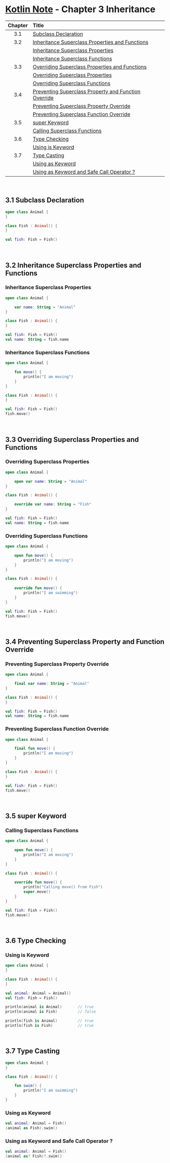 # [Kotlin Note](../../README.md) - Chapter 3 Inheritance
| Chapter | Title |
| :-: | :- |
| 3.1 | [Subclass Declaration](#31-subclass-declaration) |
| 3.2 | [Inheritance Superclass Properties and Functions](#32-inheritance-superclass-properties-and-functions) |
|  | [Inheritance Superclass Properties](#inheritance-superclass-properties) |
|  | [Inheritance Superclass Functions](#inheritance-superclass-functions) |
| 3.3 | [Overriding Superclass Properties and Functions](#33-overriding-superclass-properties-and-functions) |
|  | [Overriding Superclass Properties](#overriding-superclass-properties) |
|  | [Overriding Superclass Functions](#overriding-superclass-functions) |
| 3.4 | [Preventing Superclass Property and Function Override](#34-preventing-superclass-property-and-function-override) |
|  | [Preventing Superclass Property Override](#preventing-superclass-property-override) |
|  | [Preventing Superclass Function Override](#preventing-superclass-function-override) |
| 3.5 | [super Keyword](#35-super-keyword) |
|  | [Calling Superclass Functions](#calling-superclass-functions) |
| 3.6 | [Type Checking](#36-type-checking) |
|  | [Using is Keyword](#using-is-keyword) |
| 3.7 | [Type Casting](#37-type-casting) |
|  | [Using as Keyword](#using-as-keyword) |
|  | [Using as Keyword and Safe Call Operator ?](#using-as-keyword-and-safe-call-operator) |

<br />

## 3.1 Subclass Declaration
```kotlin
open class Animal {
}

class Fish : Animal() {
}
```
```kotlin
val fish: Fish = Fish()
```

<br />

## 3.2 Inheritance Superclass Properties and Functions
### Inheritance Superclass Properties
```kotlin
open class Animal {

    var name: String = "Animal"
}

class Fish : Animal() {
}
```
```kotlin
val fish: Fish = Fish()
val name: String = fish.name
```

### Inheritance Superclass Functions
```kotlin
open class Animal {

    fun move() {
        println("I am moving")
    }
}

class Fish : Animal() {
}
```
```kotlin
val fish: Fish = Fish()
fish.move()
```

<br />

## 3.3 Overriding Superclass Properties and Functions
### Overriding Superclass Properties
```kotlin
open class Animal {

    open var name: String = "Animal"
}

class Fish : Animal() {

    override var name: String = "Fish"
}
```
```kotlin
val fish: Fish = Fish()
val name: String = fish.name
```

### Overriding Superclass Functions
```kotlin
open class Animal {

    open fun move() {
        println("I am moving")
    }
}

class Fish : Animal() {
    
    override fun move() {
        println("I am swimming")
    }
}
```
```kotlin
val fish: Fish = Fish()
fish.move()
```

<br />

## 3.4 Preventing Superclass Property and Function Override
### Preventing Superclass Property Override
```kotlin
open class Animal {

    final var name: String = "Animal"
}

class Fish : Animal() {
}
```
```kotlin
val fish: Fish = Fish()
val name: String = fish.name
```

### Preventing Superclass Function Override
```kotlin
open class Animal {

    final fun move() {
        println("I am moving")
    }
}

class Fish : Animal() {
}
```
```kotlin
val fish: Fish = Fish()
fish.move()
```

<br />

## 3.5 super Keyword
### Calling Superclass Functions
```kotlin
open class Animal {

    open fun move() {
        println("I am moving")
    }
}

class Fish : Animal() {

    override fun move() {
        println("Calling move() from Fish")
        super.move()
    }
}
```
```kotlin
val fish: Fish = Fish()
fish.move()
```

<br />

## 3.6 Type Checking
### Using is Keyword
```kotlin
open class Animal {
}

class Fish : Animal() {
}
```
```kotlin
val animal: Animal = Animal()
val fish: Fish = Fish()

println(animal is Animal)       // true
println(animal is Fish)         // false

println(fish is Animal)         // true
println(fish is Fish)           // true
```

<br />

## 3.7 Type Casting
```kotlin
open class Animal {
}

class Fish : Animal() {

    fun swim() {
        println("I am swimming")
    }
}
```

### Using as Keyword
```kotlin
val animal: Animal = Fish()
(animal as Fish).swim()
```

### Using as Keyword and Safe Call Operator ?
```kotlin
val animal: Animal = Fish()
(animal as? Fish)?.swim()
```

<br />
